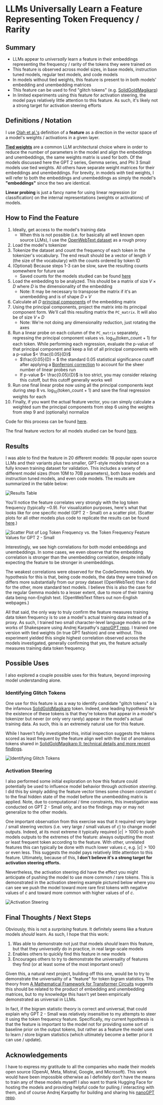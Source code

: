 # LLMs Universally Learn a Feature Representing Token Frequency / Rarity

## Summary

 - LLMs appear to _universally_ learn a feature in their embeddings representing the frequency / rarity of the tokens they were trained on
 - This feature is observed across model sizes, in base models, instruction tuned models, regular text models, and code models
 - In models without tied weights, this feature is present to in both models' embedding and unembedding matrices
 - This feature can be used to find "glitch tokens" (e.g. [SolidGoldMagikarp](https://www.alignmentforum.org/posts/aPeJE8bSo6rAFoLqg/solidgoldmagikarp-plus-prompt-generation))
 - In limited experiments using this feature for activation steering, the model pays relatively little attention to this feature. As such, it's likely not a strong target for activation steering efforts

## Definitions / Notation

I use [Olah et al.'s](https://distill.pub/2020/circuits/zoom-in/#claim-1) definition of a **feature** as a direction in the vector space of a model's weights / activations in a given layer.

**[Tied weights](https://paperswithcode.com/method/weight-tying)** are a common LLM architectural choice where in order to reduce the number of parameters in the model and align the embeddings and unembeddings, the same weights matrix is used for both. Of the models discussed here the GPT 2 series, Gemma series, and Phi 3 Small models use tied weights. All others have separate weight matrices for their embeddings and unembeddings. For brevity, in models _with_ tied weights, I will refer to both the embeddings and unembeddings as simply the model's **"embeddings"** since the two are identical.

**Linear probing** is just a fancy name for using linear regression (or classification) on the internal representations (weights or activations) of models.

## How to Find the Feature

 1. Ideally, get access to the model's training data
    - When this is not possible (i.e. for basically all well known open source LLMs), I use the [OpenWebText dataset](https://skylion007.github.io/OpenWebTextCorpus/) as a rough proxy
 2. Load the model's tokenizer
 3. Tokenize the dataset and count the frequency of each token in the tokenizer's vocabulary. The end result should be a vector of length $V$ (the size of the vocabulary) with the counts ordered by token ID
 4. (Optional) Because steps 1-3 can be slow, save the resulting counts somewhere for future use
    - Saved counts for the models studied can be found [here](token_counts/)
 5. Load the embedding to be analyzed. This should be a matrix of size $V \times D$ where $D$ is the dimensionality of the embedding
    - Note: It may be necessary to transpose the matrix if it's an unembedding and is of shape $D \times V$
 6. Calculate all $D$ [principal components](https://en.wikipedia.org/wiki/Principal_component_analysis) of the embedding matrix
 7. Using the principal components, project the matrix into its principal component form. We'll call this resulting matrix the `PC_matrix`. It will also be of size $V \times D$
    - Note: We're not doing any dimensionality reduction, just rotating the axes
 8. Run a linear probe on each column of the `PC_matrix` separately, regressing the principal component values vs. $\log_{10}(\text{token\_count} + 1)$ for each token. While performing each regression, evaluate the p-value of that principal component and keep a list of all principal components with a p-value $< \frac{0.05}{D}$
    - $\frac{0.05}{D} = $ the standard 0.05 statistical significance cutoff after applying a [Bonferroni correction](https://en.wikipedia.org/wiki/Bonferroni_correction) to account for the sheer number of linear probes run
    - If p-value $< \frac{0.05}{D}$ is too strict, you may consider relaxing this cutoff, but this cutoff generally works well  
 9.  Run one final linear probe now using all the principal components kept during step 8 vs. $\log_{10}(\text{token\_count} + 1)$ and save the final regression weights for each
 10. Finally, if you want the actual feature vector, you can simply calculate a weighted sum the principal components from step 6 using the weights from step 9 and (optionally) normalize

Code for this process can be found [here](find_feature.py).

The final feature vectors for all models studied can be found [here](feature_vectors/).

## Results

I was able to find the feature in 20 different models: 18 popular open source LLMs and their variants plus two smaller, GPT-style models trained on a fully known training dataset for validation. This includes a variety of different model sizes (from 10M to 70B parameters), both base models and instruction tuned models, and even code models. The results are summarized in the table below:

<img alt="Results Table" src="img/results_table.png" style="max-width:800px;"/>

You'll notice the feature correlates very strongly with the log token frequency (typically ~0.9). For visualization purposes, here's what that looks like for one specific model (GPT 2 - Small) on a scatter plot. (Scatter plots for all other models plus code to replicate the results can be found [here](Find_Token_Frequency_Feature.ipynb).)

<img alt="Scatter Plot of Log Token Frequency vs. the Token Frequency Feature Values for GPT 2 - Small" src="img/scatter_plot.png" style="max-width:500px;"/>

Interestingly, we see high correlations for both model embeddings and unembeddings.  In some cases, we even observe that the embedding correlation is stronger than the unembedding correlation, despite initially expecting the feature to be stronger in unembeddings.

The weakest correlations were observed for the CodeGemma models. My hypothesis for this is that, being code models, the data they were trained on differs more substantially from our proxy dataset (OpenWebText) than it did for the other, more standard text models. I believe this is also the case for the regular Gemma models to a lesser extent, due to more of their training data being non-English text. (OpenWebText filters out non-English webpages.)

All that said, the only way to truly confirm the feature measures training data token frequency is to use a model's actual training data instead of a proxy. As such, I trained two small character-level language models on the works of Shakespeare using Andrej Karpathy's [nanoGPT repo](https://github.com/karpathy/nanoGPT/tree/master). I trained one version with tied weights (in true GPT fashion) and one without. This experiment yielded this single highest correlation observed across the models investigated, generally confirming that yes, the feature actually measures training data token frequency.

## Possible Uses

I also explored a couple possible uses for this feature, beyond improving model understanding alone.

### Identifying Glitch Tokens

One use for this feature is as a way to identify candidate "glitch tokens" a la the infamous [SolidGoldMagikarp](https://www.alignmentforum.org/posts/aPeJE8bSo6rAFoLqg/solidgoldmagikarp-plus-prompt-generation) token. Indeed, one leading hypothesis for the existence of these tokens is that they're tokens that appear in a model's tokenizer but never (or only very rarely) appear in the model's actual training data. As such, this is an extremely natural use for this feature.

While I haven't fully investigated this, initial inspection suggests the tokens scored as least frequent by the feature align well with the list of anomalous tokens shared in [SolidGoldMagikarp II: technical details and more recent findings](https://www.alignmentforum.org/posts/Ya9LzwEbfaAMY8ABo/solidgoldmagikarp-ii-technical-details-and-more-recent).

<img alt="Identifying Glitch Tokens" src="img/glitch_tokens.png" style="max-width:800px;"/>

### Activation Steering

I also performed some initial exploration on how this feature could potentially be used to influence model behavior through _activation steering_. I did this by simply adding the feature vector times some chosen constant $c$ to the final hidden state of the model before the unembedding matrix is applied. Note, due to computational / time constraints, this investigation was conducted on GPT 2 - Small only, and so the findings may or may not generalize to the other models.

One important observation from this exercise was that it required very large / small steering vectors (i.e. very large / small values of $c$) to change model outputs. Indeed, at its most extreme it typically required $|c| > 1000$ to push models outputs to the extremes of the feature: always outputting the most or least frequent token according to the feature. With other, unrelated features this can typically be done with much lower values $c$, e.g. $|c| > 100$ or even less. This suggests the model pays relatively little attention to this feature. Ultimately, because of this, **I don't believe it's a strong target for activation steering efforts.**

Nevertheless, the activation steering did have the effect you might anticipate of pushing the model to use more common / rare tokens. This is demonstrated in the activation steering example pictured below where you can see we push the model toward more rare first tokens with negative values of $c$ and toward more common with higher values of of $c$. 

<img alt="Activation Steering" src="img/activation_steering.png" style="max-width:800px;"/>

## Final Thoughts / Next Steps

Obviously, this is not a _surprising_ feature. It definitely seems like a feature models _should_ learn. As such, I hope that this work:

 1. Was able to demonstrate not just that models _should_ learn this feature, but that they _universally_ do in practice, in real large-scale models
 2. Enables others to quickly find this feature in new models
 3. Encourages others to try to demonstrate the universality of features they find (or at least some of the most important ones!)

Given this, a natural next project, building off this one, would be to try to demonstrate the universality of a "feature" for token bigram statistics. The theory from [A Mathematical Framework for Transformer Circuits](https://transformer-circuits.pub/2021/framework/index.html#zero-layer-transformers) suggests this should be related to the product of embedding and unembedding matrices, but to my knowledge this hasn't yet been empirically demonstrated as universal in LLMs.

In fact, if the bigram statistic theory is correct and universal, that could explain why GPT 2 - Small was relatively insensitive to my attempts to steer it using the token frequency feature. Specifically, my current hypothesis is that the feature is important to the model not for providing some sort of baseline prior on the output tokens, but rather as a feature the model uses to learn / store bigram statistics (which ultimately become a better prior it can use / update).

## Acknowledgements

I have to express my gratitude to all the companies who made their models open source (OpenAI, Meta, Mistral, Google, and Microsoft). This work would have been impossible otherwise as I definitely don't have the means to train any of these models myself! I also want to thank Hugging Face for hosting the models and providing helpful code for pulling / interacting with them, and of course Andrej Karpathy for building and sharing his [nanoGPT repo](https://github.com/karpathy/nanoGPT/tree/master).
